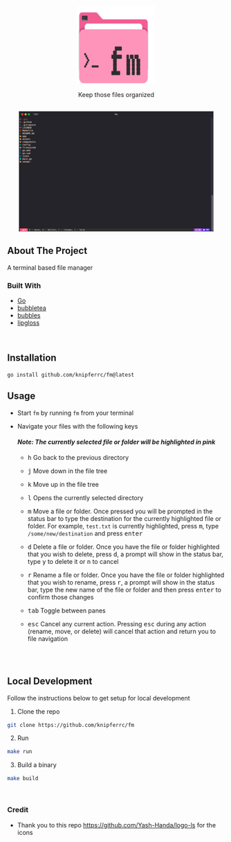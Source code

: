 <p align="center">
  <img src="./assets/logo.svg" height="180" width="180" />
  <p align="center">
    Keep those files organized
  </p>
</p>

<p align="center" style="margin-top: 30px; margin-bottom: 20px;">
  <img src="./assets/screenshot.png" width="450" title="hover text">
</p>

## About The Project

A terminal based file manager

### Built With

- [Go](https://golang.org/)
- [bubbletea](https://github.com/charmbracelet/bubbletea)
- [bubbles](https://github.com/charmbracelet/bubbles)
- [lipgloss](https://github.com/charmbracelet/lipgloss)

<br />

## Installation

```
go install github.com/knipferrc/fm@latest
```

## Usage

- Start `fm` by running `fm` from your terminal
- Navigate your files with the following keys
  <br />

  #### <i>Note: The currently selected file or folder will be highlighted in pink</i>

  - <kbd>h</kbd> Go back to the previous directory

  - <kbd>j</kbd> Move down in the file tree

  - <kbd>k</kbd> Move up in the file tree

  - <kbd>l</kbd> Opens the currently selected directory

  - <kbd>m</kbd> Move a file or folder. Once pressed you will be prompted in the status bar to type the destination for the currently highlighted file or folder. For example, `test.txt` is currently highlighted, press <kbd>m</kbd>, type `/some/new/destination` and press <kbd>enter</kbd>

  - <kbd>d</kbd> Delete a file or folder. Once you have the file or folder highlighted that you wish to delete, press <kbd>d</kbd>, a prompt will show in the status bar, type <kbd>y</kbd> to delete it or <kbd>n</kbd> to cancel

  - <kbd>r</kbd> Rename a file or folder. Once you have the file or folder highlighted that you wish to rename, press <kbd>r</kbd>, a prompt will show in the status bar, type the new name of the file or folder and then press <kbd>enter</kbd> to confirm those changes

  - <kbd>tab</kbd> Toggle between panes

  - <kbd>esc</kbd> Cancel any current action. Pressing <kbd>esc</kbd> during any action (rename, move, or delete) will cancel that action and return you to file navigation

<br />
<br />

## Local Development

Follow the instructions below to get setup for local development

1. Clone the repo

```sh
git clone https://github.com/knipferrc/fm
```

2. Run

```sh
make run
```

3. Build a binary

```sh
make build
```

<br />

### Credit

- Thank you to this repo https://github.com/Yash-Handa/logo-ls for the icons
